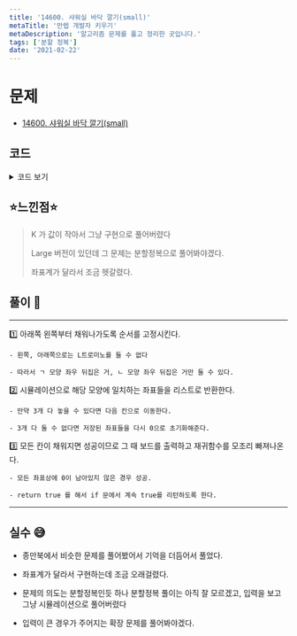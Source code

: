 ```yaml
---
title: '14600. 샤워실 바닥 깔기(small)'
metaTitle: '만렙 개발자 키우기'
metaDescription: '알고리즘 문제를 풀고 정리한 곳입니다.'
tags: ['분할 정복']
date: '2021-02-22'
---
```


# 문제
- [14600. 샤워실 바닥 깔기(small)](https://www.acmicpc.net/problem/14600)

## 코드

<details><summary> 코드 보기 </summary>

``` java
import java.awt.Point;
import java.util.ArrayList;
import java.util.List;
import java.util.Scanner;

public class Q14600 {
    static int k, n, arr[][], dx[][] = {{0, -1, -1}, {0, -1, -1}, {-1, 0, 0}, {0, 0, -1}};
    static int dy[][] = {{0, 0, -1}, {0, 0, 1}, {0, 0, 1}, {0, 1, 1}};
    public static void main(String[] args) {
        init();
        solution(1);
    }

    static boolean solution(int num) {
        int x = 0, y = 0;
        for (int i = n; i >= 1; i--) {
            for (int j = 1; j <= n ; j++) {
                if(arr[i][j] == 0) {
                    x = i; y = j;
                    break;
                }
            }
            if(x != 0) break;
        }
        if(x == 0) {
            printArrays();
            return true;
        }

        for (int d = 0; d < 4; d++) {
            List<Point> points = cover(x, y, d, num);
            if (points.size() == 3) {
                if (solution(num + 1))
                    return true;
            }
            for (Point point : points)
                arr[point.x][point.y] = 0;
        }
        return false;
    }

    private static void printArrays() {
        for (int i = 1; i <= n; i++) {
            for (int j = 1; j <= n; j++)
                System.out.print(arr[i][j] + " ");
            System.out.println();
        }
    }

    private static List<Point> cover(int x, int y, int d, int num) {
        List<Point> list = new ArrayList<>();
        for (int i = 0; i < 3; i++) {
            int nx = x + dx[d][i], ny = y + dy[d][i];
            if(!isBorder(nx, ny) || arr[nx][ny] != 0)
                return list;
            arr[nx][ny] = num;
            list.add(new Point(nx, ny));
        }
        return list;
    }

    private static boolean isBorder(int x, int y) {
        return (x >= 1 && x <= n && y >= 1 && y <= n);
    }

    private static void init() {
        Scanner sc = new Scanner(System.in);
        k = sc.nextInt();
        n = (int)Math.pow(2, k);
        arr = new int[n + 1][n + 1];
        int x = sc.nextInt(), y = sc.nextInt();
        arr[n + 1 - y][x] = -1;
    }
}
```

</details>

## ⭐️느낀점⭐️
> K 가 값이 작아서 그냥 구현으로 풀어버렸다
>
> Large 버전이 있던데 그 문제는 분할정복으로 풀어봐야겠다.
>
> 좌표계가 달라서 조금 헷갈렸다.

## 풀이 📣
<hr/>

1️⃣ 아래쪽 왼쪽부터 채워나가도록 순서를 고정시킨다.

    - 왼쪽, 아래쪽으로는 L트로미노를 둘 수 없다

    - 따라서 ㄱ 모양 좌우 뒤집은 거, ㄴ 모양 좌우 뒤집은 거만 둘 수 있다.


2️⃣ 시뮬레이션으로 해당 모양에 일치하는 좌표들을 리스트로 반환한다.

    - 만약 3개 다 놓을 수 있다면 다음 칸으로 이동한다.

    - 3개 다 둘 수 없다면 저장된 좌표들을 다시 0으로 초기화해준다.


3️⃣ 모든 칸이 채워지면 성공이므로 그 때 보드를 출력하고 재귀함수를 모조리 빠져나온다.

    - 모든 좌표상에 0이 남아있지 않은 경우 성공.

    - return true 를 해서 if 문에서 계속 true를 리턴하도록 한다.

<hr/>

## 실수 😅

- 종만북에서 비슷한 문제를 풀어봤어서 기억을 더듬어서 풀었다.

- 좌표계가 달라서 구현하는데 조금 오래걸렸다.

- 문제의 의도는 분할정복인듯 하나 분할정복 풀이는 아직 잘 모르겠고, 입력을 보고 그냥 시뮬레이션으로 풀어버렸다

- 입력이 큰 경우가 주어지는 확장 문제를 풀어봐야겠다.
